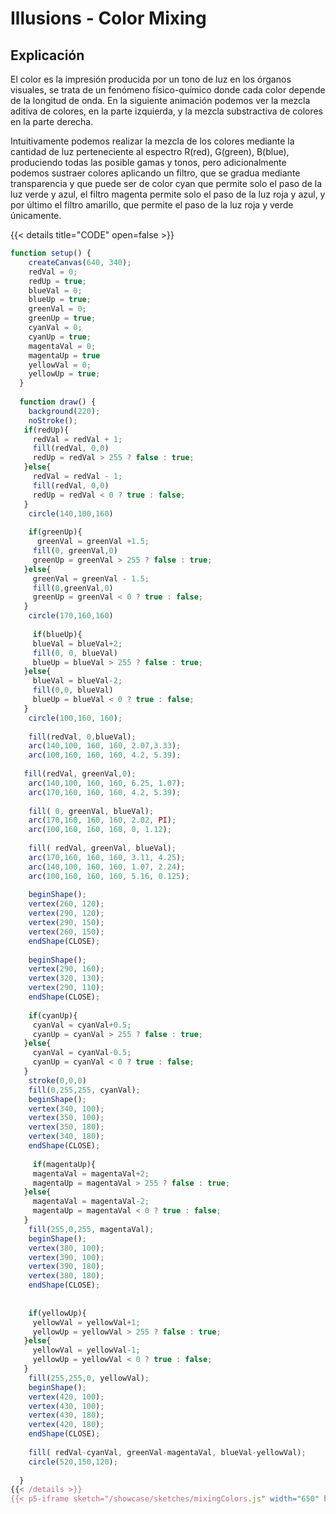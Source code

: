 # Illusions - Color Mixing

## Explicación

El color es la impresión producida por un tono de luz en los órganos visuales, se trata de un fenómeno físico-químico donde cada color depende de la longitud de onda.
En la siguiente animación podemos ver la mezcla aditiva de colores, en la parte izquierda, y la mezcla substractiva de colores en la parte derecha.

Intuitivamente podemos realizar la mezcla de los colores mediante la cantidad de luz perteneciente al espectro R(red), G(green), B(blue), produciendo todas las posible gamas y tonos, pero adicionalmente podemos sustraer colores aplicando un filtro, que se gradua mediante transparencia y que puede ser de color cyan que permite solo el paso de la luz verde y azul, el filtro magenta permite solo el paso de la luz roja y azul, y por último el filtro amarillo, que permite el paso de la luz roja y verde únicamente.

{{< details title="CODE" open=false >}}
```js
function setup() {
    createCanvas(640, 340);
    redVal = 0;
    redUp = true;
    blueVal = 0;
    blueUp = true;
    greenVal = 0;
    greenUp = true;
    cyanVal = 0;
    cyanUp = true;
    magentaVal = 0;
    magentaUp = true
    yellowVal = 0;
    yellowUp = true;
  }
  
  function draw() {
    background(220);
    noStroke();
   if(redUp){
     redVal = redVal + 1;
     fill(redVal, 0,0)
     redUp = redVal > 255 ? false : true;
   }else{   
     redVal = redVal - 1;
     fill(redVal, 0,0)
     redUp = redVal < 0 ? true : false;
   }
    circle(140,100,160)
    
    if(greenUp){ 
      greenVal = greenVal +1.5;
     fill(0, greenVal,0)
     greenUp = greenVal > 255 ? false : true;
   }else{
     greenVal = greenVal - 1.5;
     fill(0,greenVal,0)
     greenUp = greenVal < 0 ? true : false;
   }
    circle(170,160,160)
    
     if(blueUp){
     blueVal = blueVal+2;
     fill(0, 0, blueVal)
     blueUp = blueVal > 255 ? false : true;
   }else{
     blueVal = blueVal-2;
     fill(0,0, blueVal)
     blueUp = blueVal < 0 ? true : false;
   }  
    circle(100,160, 160);
    
    fill(redVal, 0,blueVal);
    arc(140,100, 160, 160, 2.07,3.33);  
    arc(100,160, 160, 160, 4.2, 5.39);
    
   fill(redVal, greenVal,0);
    arc(140,100, 160, 160, 6.25, 1.07);
    arc(170,160, 160, 160, 4.2, 5.39);  
    
    fill( 0, greenVal, blueVal);  
    arc(170,160, 160, 160, 2.02, PI);  
    arc(100,160, 160, 160, 0, 1.12);
  
    fill( redVal, greenVal, blueVal);  
    arc(170,160, 160, 160, 3.11, 4.25); 
    arc(140,100, 160, 160, 1.07, 2.24);
    arc(100,160, 160, 160, 5.16, 0.125);
    
    beginShape();
    vertex(260, 120);
    vertex(290, 120);
    vertex(290, 150);
    vertex(260, 150);
    endShape(CLOSE);  
   
    beginShape();
    vertex(290, 160);
    vertex(320, 130);
    vertex(290, 110);
    endShape(CLOSE);
    
    if(cyanUp){
     cyanVal = cyanVal+0.5;
     cyanUp = cyanVal > 255 ? false : true;
   }else{
     cyanVal = cyanVal-0.5;
     cyanUp = cyanVal < 0 ? true : false;
   }    
    stroke(0,0,0)
    fill(0,255,255, cyanVal);
    beginShape();
    vertex(340, 100);
    vertex(350, 100);
    vertex(350, 180);
    vertex(340, 180);
    endShape(CLOSE); 
    
     if(magentaUp){
     magentaVal = magentaVal+2;
     magentaUp = magentaVal > 255 ? false : true;
   }else{
     magentaVal = magentaVal-2;
     magentaUp = magentaVal < 0 ? true : false;
   }   
    fill(255,0,255, magentaVal);
    beginShape();
    vertex(380, 100);
    vertex(390, 100);
    vertex(390, 180);
    vertex(380, 180);
    endShape(CLOSE);
    
      
    if(yellowUp){
     yellowVal = yellowVal+1;
     yellowUp = yellowVal > 255 ? false : true;
   }else{
     yellowVal = yellowVal-1;
     yellowUp = yellowVal < 0 ? true : false;
   } 
    fill(255,255,0, yellowVal);
    beginShape();
    vertex(420, 100);
    vertex(430, 100);
    vertex(430, 180);
    vertex(420, 180);
    endShape(CLOSE);
    
    fill( redVal-cyanVal, greenVal-magentaVal, blueVal-yellowVal);  
    circle(520,150,120);  
    
  }
{{< /details >}}
{{< p5-iframe sketch="/showcase/sketches/mixingColors.js" width="650" height="350" >}}
